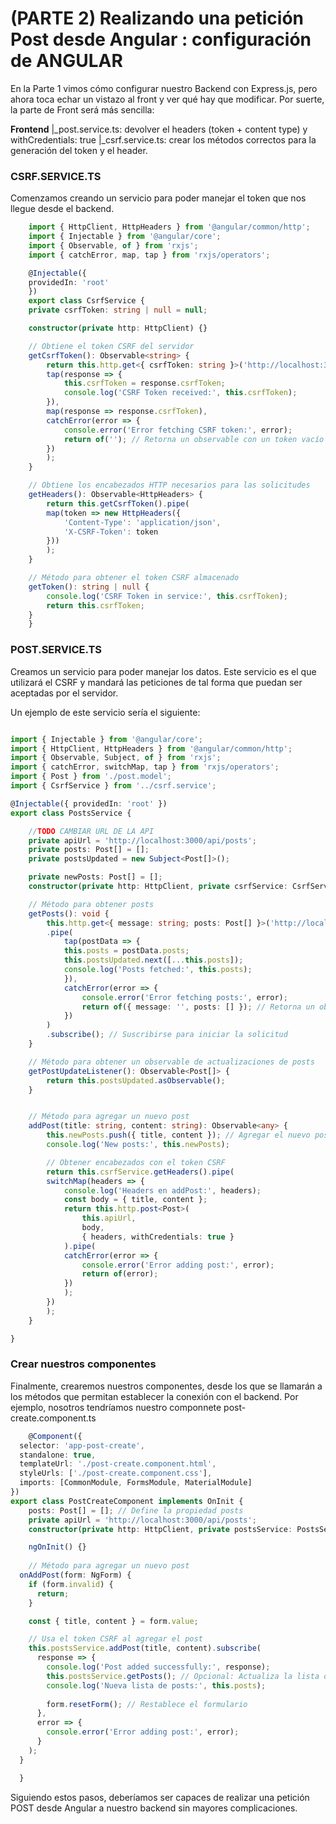 # (PARTE 2) Realizando una petición Post desde Angular : configuración de ANGULAR

En la Parte 1 vimos cómo configurar nuestro Backend con Express.js, pero ahora toca echar un vistazo al front y ver qué hay que modificar. Por suerte, la parte de Front será más sencilla:


**Frontend**
    |_post.service.ts: devolver el headers (token + content type) y withCredentials: true
    |_csrf.service.ts: crear los métodos correctos para la generación del token y el header.


### CSRF.SERVICE.TS

Comenzamos creando un servicio para poder manejar el token que nos llegue desde el backend.

```typescript
    import { HttpClient, HttpHeaders } from '@angular/common/http';
    import { Injectable } from '@angular/core';
    import { Observable, of } from 'rxjs';
    import { catchError, map, tap } from 'rxjs/operators';

    @Injectable({
    providedIn: 'root'
    })
    export class CsrfService {
    private csrfToken: string | null = null;

    constructor(private http: HttpClient) {}

    // Obtiene el token CSRF del servidor
    getCsrfToken(): Observable<string> {
        return this.http.get<{ csrfToken: string }>('http://localhost:3000/api/csrf-token', { withCredentials: true }).pipe(
        tap(response => {
            this.csrfToken = response.csrfToken;
            console.log('CSRF Token received:', this.csrfToken);
        }),
        map(response => response.csrfToken),
        catchError(error => {
            console.error('Error fetching CSRF token:', error);
            return of(''); // Retorna un observable con un token vacío en caso de error
        })
        );
    }

    // Obtiene los encabezados HTTP necesarios para las solicitudes
    getHeaders(): Observable<HttpHeaders> {
        return this.getCsrfToken().pipe(
        map(token => new HttpHeaders({
            'Content-Type': 'application/json',
            'X-CSRF-Token': token
        }))
        );
    }

    // Método para obtener el token CSRF almacenado
    getToken(): string | null {
        console.log('CSRF Token in service:', this.csrfToken);
        return this.csrfToken;
    }
    }

```


### POST.SERVICE.TS

Creamos un servicio para poder manejar los datos. Este servicio es el que utilizará el CSRF y mandará las peticiones de tal forma que puedan ser aceptadas por el servidor.

Un ejemplo de este servicio sería el siguiente:

```typescript

import { Injectable } from '@angular/core';
import { HttpClient, HttpHeaders } from '@angular/common/http';
import { Observable, Subject, of } from 'rxjs';
import { catchError, switchMap, tap } from 'rxjs/operators';
import { Post } from './post.model';
import { CsrfService } from '../csrf.service';

@Injectable({ providedIn: 'root' })
export class PostsService {

    //TODO CAMBIAR URL DE LA API
    private apiUrl = 'http://localhost:3000/api/posts';
    private posts: Post[] = [];
    private postsUpdated = new Subject<Post[]>();

    private newPosts: Post[] = [];
    constructor(private http: HttpClient, private csrfService: CsrfService) {}

    // Método para obtener posts
    getPosts(): void {
        this.http.get<{ message: string; posts: Post[] }>('http://localhost:3000/api/posts')
        .pipe(
            tap(postData => {
            this.posts = postData.posts;
            this.postsUpdated.next([...this.posts]);
            console.log('Posts fetched:', this.posts);
            }),
            catchError(error => {
                console.error('Error fetching posts:', error);
                return of({ message: '', posts: [] }); // Retorna un observable vacío en caso de error
            })
        )
        .subscribe(); // Suscribirse para iniciar la solicitud
    }

    // Método para obtener un observable de actualizaciones de posts
    getPostUpdateListener(): Observable<Post[]> {
        return this.postsUpdated.asObservable();
    }


    // Método para agregar un nuevo post
    addPost(title: string, content: string): Observable<any> {
        this.newPosts.push({ title, content }); // Agregar el nuevo post a la lista de nuevos posts
        console.log('New posts:', this.newPosts);

        // Obtener encabezados con el token CSRF
        return this.csrfService.getHeaders().pipe(
        switchMap(headers => {
            console.log('Headers en addPost:', headers);
            const body = { title, content };
            return this.http.post<Post>(
                this.apiUrl, 
                body, 
                { headers, withCredentials: true }
            ).pipe(
            catchError(error => {
                console.error('Error adding post:', error);
                return of(error);
            })
            );
        })
        );
    }

}


```


### Crear nuestros componentes

Finalmente, crearemos nuestros componentes, desde los que se llamarán a los métodos que permitan establecer la conexión con el backend. Por ejemplo, nosotros tendríamos nuestro componnete post-create.component.ts

```typescript
    @Component({
  selector: 'app-post-create',
  standalone: true,
  templateUrl: './post-create.component.html',
  styleUrls: ['./post-create.component.css'],
  imports: [CommonModule, FormsModule, MaterialModule]
})
export class PostCreateComponent implements OnInit {
    posts: Post[] = []; // Define la propiedad posts
    private apiUrl = 'http://localhost:3000/api/posts';
    constructor(private http: HttpClient, private postsService: PostsService) {}

    ngOnInit() {}
  
    // Método para agregar un nuevo post
  onAddPost(form: NgForm) {
    if (form.invalid) {
      return;
    }

    const { title, content } = form.value;

    // Usa el token CSRF al agregar el post
    this.postsService.addPost(title, content).subscribe(
      response => {
        console.log('Post added successfully:', response);
        this.postsService.getPosts(); // Opcional: Actualiza la lista de posts después de agregar uno nuevo
        console.log('Nueva lista de posts:', this.posts);
        
        form.resetForm(); // Restablece el formulario
      },
      error => {
        console.error('Error adding post:', error);
      }
    );
  }

  }
```

Siguiendo estos pasos, deberíamos ser capaces de realizar una petición POST desde Angular a nuestro backend sin mayores complicaciones.